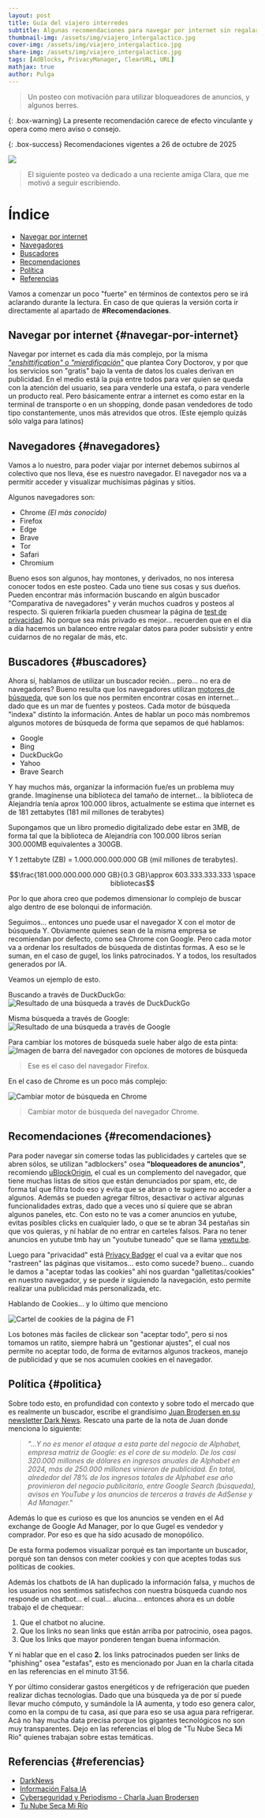 ```yaml
---
layout: post
title: Guía del viajero interredes
subtitle: Algunas recomendaciones para navegar por internet sin regalarse o ser spameado.
thumbnail-img: /assets/img/viajero_intergalactico.jpg
cover-img: /assets/img/viajero_intergalactico.jpg
share-img: /assets/img/viajero_intergalactico.jpg
tags: [AdBlocks, PrivacyManager, ClearURL, URL]
mathjax: true
author: Pulga
---
```



> Un posteo con motivación para utilizar bloqueadores de anuncios, y algunos berres.

{: .box-warning}
La presente recomendación carece de efecto vinculante y opera como mero aviso o consejo.


{: .box-success}
Recomendaciones vigentes a 26 de octubre de 2025


![](/assets/img/notbyai-es.svg)

> El siguiente posteo va dedicado a una reciente amiga Clara, que me motivó a seguir escribiendo.

# Índice
  - [Navegar por internet](#navegar-por-internet)
  - [Navegadores](#navegadores)
  - [Buscadores](#buscadores)
  - [Recomendaciones](#recomendaciones)
  - [Política](#politica)
  - [Referencias](#referencias)

Vamos a comenzar un poco "fuerte" en términos de contextos pero se irá aclarando durante la lectura.
En caso de que quieras la versión corta ir directamente al apartado de **#Recomendaciones**.


## Navegar por internet {#navegar-por-internet}

Navegar por internet es cada día más complejo, por la misma [_"enshittification"_ o _"mierdificación"_](https://es.wikipedia.org/wiki/Decadencia_de_plataformas) que plantea Cory Doctorov, y por que los servicios son "gratis" bajo la venta de datos los cuales derivan en publicidad. En el medio está la puja entre todos para ver quien se queda con la atención del usuario, sea para venderle una estafa, o para venderle un producto real. Pero básicamente entrar a internet es como estar en la terminal de transporte o en un shopping, donde pasan vendedores de todo tipo constantemente, unos más atrevidos que otros. (Este ejemplo quizás sólo valga para latinos)


## Navegadores {#navegadores}

Vamos a lo nuestro, para poder viajar por internet debemos subirnos al colectivo que nos lleva, ése es nuestro navegador.
El navegador nos va a permitir acceder y visualizar muchísimas páginas y sitios.

Algunos navegadores son:
* Chrome _(El más conocido)_
* Firefox
* Edge
* Brave
* Tor
* Safari
* Chromium

Bueno esos son algunos, hay montones, y derivados, no nos interesa conocer todos en este posteo. Cada uno tiene sus cosas y sus dueños. Pueden encontrar más información buscando en algún buscador "Comparativa de navegadores" y verán muchos cuadros y posteos al respecto. Si quieren frikiarla pueden chusmear la página de [test de privacidad](https://privacytests.org/). No porque sea más privado es mejor... recuerden que en el día a día hacemos un balanceo entre regalar datos para poder subsistir y entre cuidarnos de no regalar de más, etc.

## Buscadores {#buscadores}

Ahora sí, hablamos de utilizar un buscador recién... pero... no era de navegadores? Bueno resulta que los navegadores utilizan [motores de búsqueda](https://es.wikipedia.org/wiki/Motor_de_b%C3%BAsqueda), que son los que nos permiten encontrar cosas en internet... dado que es un mar de fuentes y posteos. Cada motor de búsqueda "indexa" distinto la información. Antes de hablar un poco más nombremos algunos motores de búsqueda de forma que sepamos de qué hablamos:
* Google
* Bing
* DuckDuckGo
* Yahoo
* Brave Search

Y hay muchos más, organizar la información fue/es un problema muy grande. Imagínense una biblioteca del tamaño de internet... la biblioteca de Alejandría tenía aprox 100.000 libros, actualmente se estima que internet es de 181 zettabytes (181 mil millones de terabytes)

Supongamos que un libro promedio digitalizado debe estar en 3MB, de forma tal que la biblioteca de Alejandría con 100.000 libros serían 300.000MB equivalentes a 300GB.

Y 1 zettabyte (ZB) = 1.000.000.000.000 GB (mil millones de terabytes).

$$\frac{181.000.000.000.000 GB}{0.3 GB}\approx 603.333.333.333 \space bibliotecas$$

Por lo que ahora creo que podemos dimensionar lo complejo de buscar algo dentro de ese bolonqui de información.

Seguimos... entonces uno puede usar el navegador X con el motor de búsqueda Y. Obviamente quienes sean de la misma empresa se recomiendan por defecto, como sea Chrome con Google. Pero cada motor va a ordenar los resultados de búsqueda de distintas formas.
A eso se le suman, en el caso de gugel, los links patrocinados. Y a todos, los resultados generados por IA.

Veamos un ejemplo de esto.

Buscando a través de DuckDuckGo:
![Resultado de una búsqueda a través de DuckDuckGo](/assets/img/ddg_search.png)

Misma búsqueda a través de Google:
![Resultado de una búsqueda a través de Google](/assets/img/gugel_search.png)

Para cambiar los motores de búsqueda suele haber algo de esta pinta:
![Imagen de barra del navegador con opciones de motores de búsqueda](/assets/img/motores_de_busqueda.png)

> Ese es el caso del navegador Firefox.

En el caso de Chrome es un poco más complejo:

![Cambiar motor de búsqueda en Chrome](/assets/img/motores_de_busqueda_chrome.png)

> Cambiar motor de búsqueda del navegador Chrome.

## Recomendaciones {#recomendaciones}

Para poder navegar sin comerse todas las publicidades y carteles que se abren sólos, se utilizan "adblockers" osea **"bloqueadores de anuncios"**, recomiendo [uBlockOrigin](https://ublockorigin.com/), el cual es un complemento del navegador, que tiene muchas listas de sitios que están denunciados por spam, etc, de forma tal que filtra todo eso y evita que se abran o te sugiere no acceder a algunos. Además se pueden agregar filtros, desactivar o activar algunas funcionalidades extras, dado que a veces uno sí quiere que se abran algunos paneles, etc. Con esto no te vas a comer anuncios en yutube, evitas posibles clicks en cualquier lado, o que se te abran 34 pestañas sin que vos quieras, y ni hablar de no entrar en carteles falsos. Para no tener anuncios en yutube tmb hay un "youtube tuneado" que se llama [yewtu.be](https://yewtu.be/).

Luego para "privacidad" está [Privacy Badger](https://privacybadger.org/#What-is-Privacy-Badger) el cual va a evitar que nos "rastreen" las páginas que visitamos... esto como sucede? bueno... cuando le damos a "aceptar todas las cookies" ahí nos guardan "galletitas/cookies" en nuestro navegador, y se puede ir siguiendo la navegación, esto permite realizar una publicidad más personalizada, etc.

Hablando de Cookies... y lo último que menciono

![Cartel de cookies de la página de F1](/assets/img/cookie_F1.png)


Los botones más faciles de clickear son "aceptar todo", pero si nos tomamos un ratito, siempre habrá un "gestionar ajustes", el cual nos permite no aceptar todo, de forma de evitarnos algunos trackeos, manejo de publicidad y que se nos acumulen cookies en el navegador.


## Política {#politica}

Sobre todo esto, en profundidad con contexto y sobre todo el mercado que es realmente un buscador, escribe el grandísimo [Juan Brodersen en su newsletter Dark News](https://www.brodersendarknews.com/p/google-ads-monopolio-impacto-usuario). 
Rescato una parte de la nota de Juan donde menciona lo siguiente:

> _"...Y no es menor el ataque a esta parte del negocio de Alphabet, empresa matriz de Google: es el core de su modelo. De los casi 320.000 millones de dólares en ingresos anuales de Alphabet en 2024, más de 250.000 millones vinieron de publicidad._
_En total, alrededor del 78% de los ingresos totales de Alphabet ese año provinieron del negocio publicitario, entre Google Search (búsqueda), avisos en YouTube y los anuncios de terceros a través de AdSense y Ad Manager."_

Además lo que es curioso es que los anuncios se venden en el Ad exchange de Google Ad Manager, por lo que Gugel es vendedor y comprador. Por eso es que ha sido acusado de monopólico.

De esta forma podemos visualizar porqué es tan importante un buscador, porqué son tan densos con meter cookies y con que aceptes todas sus políticas de cookies.

Además los chatbots de IA han duplicado la información falsa, y muchos de los usuarios nos sentimos satisfechos con nuestra búsqueda cuando nos responde un chatbot... el cual... alucina... entonces ahora es un doble trabajo el de chequear:
1. Que el chatbot no alucine.
2. Que los links no sean links que están arriba por patrocinio, osea pagos.
3. Que los links que mayor ponderen tengan buena información.

Y ni hablar que en el caso **2.** los links patrocinados pueden ser links de "phishing" osea "estafas", esto es mencionado por Juan en la charla citada en las referencias en el minuto 31:56.

Y por último considerar gastos energéticos y de refrigeración que pueden realizar dichas tecnologías. Dado que una búsqueda ya de por sí puede llevar mucho cómputo, y sumándole la IA aumenta, y todo eso genera calor, como en la compu de tu casa, así que para eso se usa agua para refrigerar. Acá no hay mucha data precisa porque los gigantes tecnológicos no son muy transparentes. Dejo en las referencias el blog de "Tu Nube Seca Mi Río" quienes trabajan sobre estas temáticas.

## Referencias {#referencias}

* [DarkNews](https://www.brodersendarknews.com/p/google-ads-monopolio-impacto-usuario)
* [Información Falsa IA](https://www.brodersendarknews.com/p/desinformacion-chatbots-ia-chatgpt-gemini)
* [Cyberseguridad y Periodismo - Charla Juan Brodersen](https://youtu.be/qS3J1QigqFo)
* [Tu Nube Seca Mi Río](https://tunubesecamirio.com/)